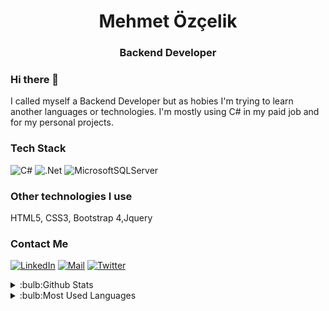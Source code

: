 <h1 align="center"> Mehmet Özçelik </h1>
<h3 align="center"> Backend Developer  </h3>

### Hi there 👋

I called myself a Backend Developer but as hobies I'm trying to learn another languages or technologies. I'm mostly using C# in my paid job and for my personal projects.

### Tech Stack
![C#](https://img.shields.io/badge/c%23-%23239120.svg?style=for-the-badge&logo=c-sharp&logoColor=white)
![.Net](https://img.shields.io/badge/.NET-5C2D91?style=for-the-badge&logo=.net&logoColor=white)
![MicrosoftSQLServer](https://img.shields.io/badge/Microsoft%20SQL%20Sever-CC2927?style=for-the-badge&logo=microsoft%20sql%20server&logoColor=white)
### Other technologies I use
 HTML5, CSS3, Bootstrap 4,Jquery

### Contact Me

[![LinkedIn](https://img.shields.io/badge/linkedin-%230077B5.svg?style=for-the-badge&logo=linkedin&logoColor=white)](https://www.linkedin.com/in/mehmetözçelik)
[![Mail](https://img.shields.io/badge/Gmail-D14836?style=for-the-badge&logo=gmail&logoColor=white)](mailto:mehmett.ozcelik@yahoo.com)
[![Twitter](https://img.shields.io/badge/<handle>-%231DA1F2.svg?style=for-the-badge&logo=Twitter&logoColor=white)](https://twitter.com/Ozcelik_Mehmett)



<details>
<summary>:bulb:Github Stats</summary>
<img src="https://github-readme-stats.vercel.app/api?username=Ustendr&count_private=true&show_icons=true&theme=radical&hide_rank=false"></details>

<details>
<summary>:bulb:Most Used Languages </summary>
<img src="https://github-readme-stats.vercel.app/api/top-langs/?username=Ustendr"></details>
